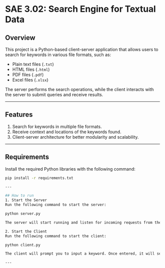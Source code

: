 # SAE 3.02: Search Engine for Textual Data

## Overview
This project is a Python-based client-server application that allows users to search for keywords in various file formats, such as:
- Plain text files (`.txt`)
- HTML files (`.html`)
- PDF files (`.pdf`)
- Excel files (`.xlsx`)

The server performs the search operations, while the client interacts with the server to submit queries and receive results.

---

## Features
1. Search for keywords in multiple file formats.
2. Receive context and locations of the keywords found.
3. Client-server architecture for better modularity and scalability.

---

## Requirements
Install the required Python libraries with the following command:
```bash
pip install -r requirements.txt

---

## How to run
1. Start the Server
Run the following command to start the server:

python server.py

The server will start running and listen for incoming requests from the client.

2. Start the Client
Run the following command to start the client:

python client.py

The client will prompt you to input a keyword. Once entered, it will search across the available files in the data/ directory and display the results in the terminal.

---
